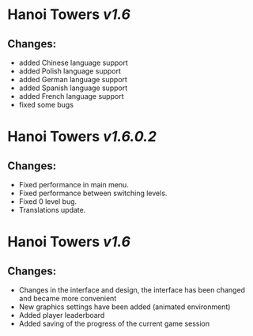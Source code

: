 #  **Hanoi Towers** *v1.6* 

## Changes:
- added Chinese language support
- added Polish language support
- added German language support
- added Spanish language support
- added French language support
- fixed some bugs

#  **Hanoi Towers** *v1.6.0.2* 

## Changes:
- Fixed performance in main menu.
- Fixed performance between switching levels.
- Fixed 0 level bug.
- Translations update.

#  **Hanoi Towers** *v1.6* 

## Changes:
- Changes in the interface and design, the interface has been changed and became more convenient
- New graphics settings have been added (animated environment)
- Added player leaderboard
- Added saving of the progress of the current game session
